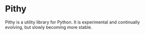 # Pithy

Pithy is a utility library for Python. It is experimental and continually evolving, but slowly becoming more stable.
